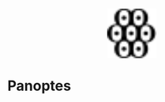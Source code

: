 <p align="center">
<img src="static/panoptes.svg" alt="Panoptes logo" align="center" width="100" height="100" />
</p>

# Panoptes